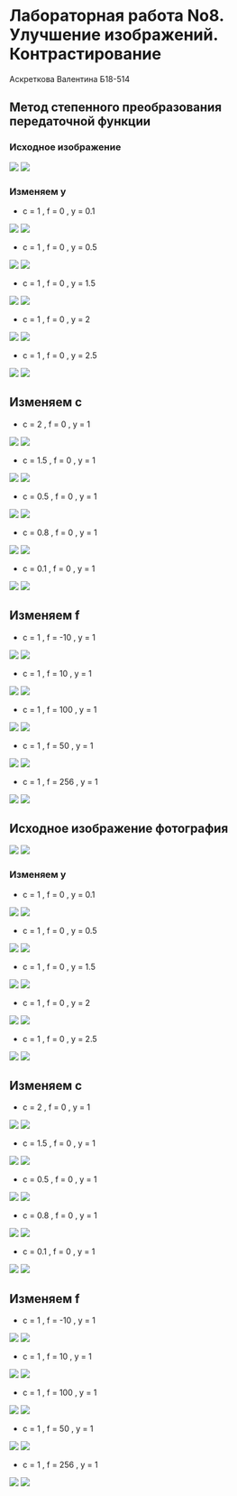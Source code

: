 # Лабораторная работа No8. Улучшение изображений. Контрастирование

Аскреткова Валентина Б18-514

## Метод степенного преобразования передаточной функции

### Исходное изображение 

![](images/text.jpg)
![](hists/text.png)

### Изменяем y
- c = 1 , f = 0 , y = 0.1

![](results/text1.00.00.1.png)
![](hists/text100.1.png)

- c = 1 , f = 0 , y = 0.5

![](results/text1.00.00.5.png)
![](hists/text100.5.png)

- c = 1 , f = 0 , y = 1.5

![](results/text1.00.01.5.png)
![](hists/text101.5.png)

- c = 1 , f = 0 , y = 2

![](results/text1.00.02.0.png)
![](hists/text102.png)

- c = 1 , f = 0 , y = 2.5

![](results/text1.00.02.5.png)
![](hists/text102.5.png)

## Изменяем с
- c = 2 , f = 0 , y = 1

![](results/text2.00.01.0.png)
![](hists/text201.png)

- c = 1.5 , f = 0 , y = 1

![](results/text1.50.01.0.png)
![](hists/text1.501.png)

- c = 0.5 , f = 0 , y = 1

![](results/text0.50.01.0.png)
![](hists/text0.501.png)

- c = 0.8 , f = 0 , y = 1

![](results/text0.80.01.0.png)
![](hists/text0.801.png)

- c = 0.1 , f = 0 , y = 1

![](results/text0.10.01.0.png)
![](hists/text0.101.png)


## Изменяем f
- c = 1 , f = -10 , y = 1

![](results/text1.0-10.01.0.png)
![](hists/text1-101.png)

- c = 1 , f = 10 , y = 1

![](results/text1.010.01.0.png)
![](hists/text1101.png)

- c = 1 , f = 100 , y = 1

![](results/text1.0100.01.0.png)
![](hists/text11001.png)

- c = 1 , f = 50 , y = 1

![](results/text1.050.01.0.png)
![](hists/text1501.png)

- c = 1 , f = 256 , y = 1

![](results/text1.0256.01.0.png)
![](hists/text12561.png)




## Исходное изображение фотография 

![](images/corgi.jpg)
![](hists/corgi.png)

### Изменяем y
- c = 1 , f = 0 , y = 0.1

![](results/corgi1.00.00.1.png)
![](hists/corgi100.1.png)

- c = 1 , f = 0 , y = 0.5

![](results/corgi1.00.00.5.png)
![](hists/corgi100.5.png)

- c = 1 , f = 0 , y = 1.5

![](results/corgi1.00.01.5.png)
![](hists/corgi101.5.png)

- c = 1 , f = 0 , y = 2

![](results/corgi1.00.02.0.png)
![](hists/corgi102.png)

- c = 1 , f = 0 , y = 2.5

![](results/corgi1.00.02.5.png)
![](hists/corgi102.5.png)

## Изменяем с
- c = 2 , f = 0 , y = 1

![](results/corgi2.00.01.0.png)
![](hists/text201.png)

- c = 1.5 , f = 0 , y = 1

![](results/corgi1.50.01.0.png)
![](hists/corgi1.501.png)

- c = 0.5 , f = 0 , y = 1

![](results/corgi0.50.01.0.png)
![](hists/corgi0.501.png)

- c = 0.8 , f = 0 , y = 1

![](results/corgi0.80.01.0.png)
![](hists/corgi0.801.png)

- c = 0.1 , f = 0 , y = 1

![](results/corgi0.10.01.0.png)
![](hists/corgi0.101.png)


## Изменяем f
- c = 1 , f = -10 , y = 1

![](results/corgi1.0-10.01.0.png)
![](hists/corgi1-101.png)

- c = 1 , f = 10 , y = 1

![](results/corgi1.010.01.0.png)
![](hists/corgi1101.png)

- c = 1 , f = 100 , y = 1

![](results/corgi1.0100.01.0.png)
![](hists/corgi11001.png)

- c = 1 , f = 50 , y = 1

![](results/corgi1.050.01.0.png)
![](hists/corgi1501.png)

- c = 1 , f = 256 , y = 1

![](results/corgi1.0256.01.0.png)
![](hists/corgi12561.png)
